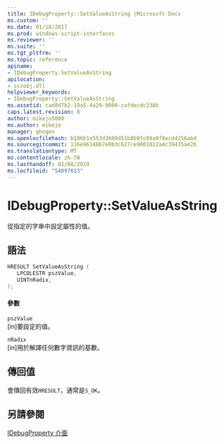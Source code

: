 ```yaml
---
title: IDebugProperty::SetValueAsString |Microsoft Docs
ms.custom: ''
ms.date: 01/18/2017
ms.prod: windows-script-interfaces
ms.reviewer: ''
ms.suite: ''
ms.tgt_pltfrm: ''
ms.topic: reference
apiname:
- IDebugProperty.SetValueAsString
apilocation:
- scrobj.dll
helpviewer_keywords:
- IDebugProperty::SetValueAsString
ms.assetid: cad8d7b2-19a5-4a29-9000-cafdecdc238b
caps.latest.revision: 8
author: mikejo5000
ms.author: mikejo
manager: ghogen
ms.openlocfilehash: b106b1e553d3600d51b8b0fc09a0f8ecd4256abd
ms.sourcegitcommit: 116e9614867e0b3c627ce9001012a4c39435a42b
ms.translationtype: MT
ms.contentlocale: zh-TW
ms.lasthandoff: 01/08/2019
ms.locfileid: "54097613"
---
```

# <a name="idebugpropertysetvalueasstring"></a>IDebugProperty::SetValueAsString
從指定的字串中設定屬性的值。  
  
## <a name="syntax"></a>語法  
  
```cpp
HRESULT SetValueAsString (  
   LPCOLESTR pszValue,  
   UINTnRadix,  
);  
```  
  
#### <a name="parameters"></a>參數  
 `pszValue`  
 [in]要設定的值。  
  
 `nRadix`  
 [in]用於解譯任何數字資訊的基數。  
  
## <a name="return-value"></a>傳回值  
 會傳回有效`HRESULT`，通常是`S_OK`。  
  
## <a name="see-also"></a>另請參閱  
 [IDebugProperty 介面](../../winscript/reference/idebugproperty-interface.md)